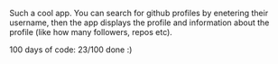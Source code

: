 Such a cool app. You can search for github profiles by enetering their username, then the app displays the profile and information about the profile (like how many followers, repos etc).

100 days of code:
23/100 done :)